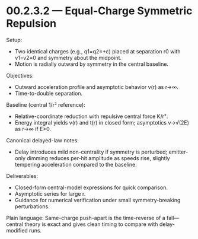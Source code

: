 # 00.2.3.2 — Equal-Charge Symmetric Repulsion

Setup:
- Two identical charges (e.g., q1=q2=+ε) placed at separation r0 with v1=v2=0 and symmetry about the midpoint.
- Motion is radially outward by symmetry in the central baseline.

Objectives:
- Outward acceleration profile and asymptotic behavior v(r) as r→∞.
- Time-to-double separation.

Baseline (central 1/r² reference):
- Relative-coordinate reduction with repulsive central force K/r².
- Energy integral yields v(r) and t(r) in closed form; asymptotics v→√(2E) as r→∞ if E>0.

Canonical delayed-law notes:
- Delay introduces mild non-centrality if symmetry is perturbed; emitter-only dimming reduces per-hit amplitude as speeds rise, slightly tempering acceleration compared to the baseline.

Deliverables:
- Closed-form central-model expressions for quick comparison.
- Asymptotic series for large r.
- Guidance for numerical verification under small symmetry-breaking perturbations.

Plain language: Same-charge push-apart is the time-reverse of a fall—central theory is exact and gives clean timing to compare with delay-modified runs.
